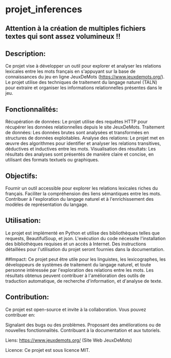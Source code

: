 # projet_inferences

## Attention à la création de multiples fichiers textes qui sont assez volumineux !!

## Description:

Ce projet vise à développer un outil pour explorer et analyser les relations lexicales entre les mots français en s'appuyant sur la base de connaissances du jeu en ligne JeuxDeMots (https://www.jeuxdemots.org/). Le projet utilise des techniques de traitement du langage naturel (TALN) pour extraire et organiser les informations relationnelles présentes dans le jeu.

## Fonctionnalités:

Récupération de données: Le projet utilise des requêtes HTTP pour récupérer les données relationnelles depuis le site JeuxDeMots.
Traitement de données: Les données brutes sont analysées et transformées en structures de données exploitables.
Analyse des relations: Le projet met en œuvre des algorithmes pour identifier et analyser les relations transitives, déductives et inductives entre les mots.
Visualisation des résultats: Les résultats des analyses sont présentés de manière claire et concise, en utilisant des formats textuels ou graphiques.

## Objectifs:
Fournir un outil accessible pour explorer les relations lexicales riches du français.
Faciliter la compréhension des liens sémantiques entre les mots.
Contribuer à l'exploration du langage naturel et à l'enrichissement des modèles de représentation du langage.

## Utilisation:
Le projet est implémenté en Python et utilise des bibliothèques telles que requests, BeautifulSoup, et json.
L'exécution du code nécessite l'installation des bibliothèques requises et un accès à Internet.
Des instructions détaillées pour l'utilisation du projet seront fournies dans la documentation.

##Impact:
Ce projet peut être utile pour les linguistes, les lexicographes, les développeurs de systèmes de traitement du langage naturel, et toute personne intéressée par l'exploration des relations entre les mots.
Les résultats obtenus peuvent contribuer à l'amélioration des outils de traduction automatique, de recherche d'information, et d'analyse de texte.

## Contribution:
Ce projet est open-source et invite à la collaboration. Vous pouvez contribuer en:

Signalant des bugs ou des problèmes.
Proposant des améliorations ou de nouvelles fonctionnalités.
Contribuant à la documentation et aux tutoriels.

Liens:
https://www.jeuxdemots.org/ (Site Web JeuxDeMots)

Licence:
Ce projet est sous licence MIT.
